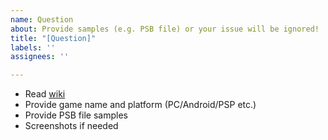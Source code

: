 ```yaml
---
name: Question
about: Provide samples (e.g. PSB file) or your issue will be ignored!
title: "[Question]"
labels: ''
assignees: ''

---
```

* Read [wiki](https://github.com/UlyssesWu/FreeMote/wiki)
* Provide game name and platform (PC/Android/PSP etc.)
* Provide PSB file samples
* Screenshots if needed
